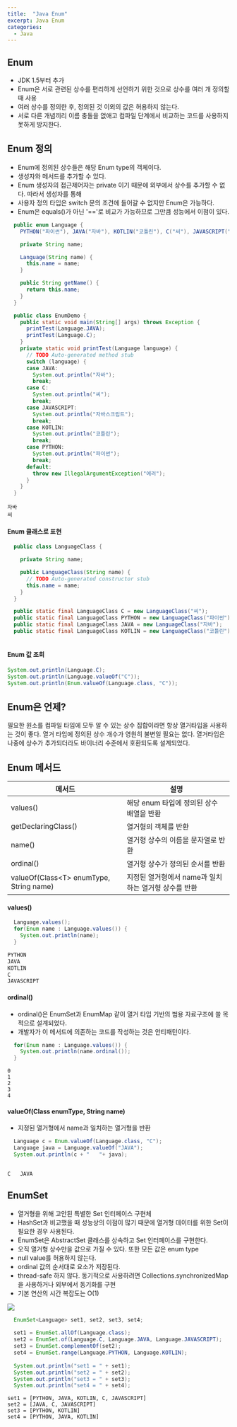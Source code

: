```yaml
---
title:  "Java Enum"
excerpt: Java Enum
categories:
  - Java
---
```


## Enum
- JDK 1.5부터 추가
- Enum은 서로 관련된 상수를 편리하게 선언하기 위한 것으로 상수를 여러 개 정의할 때 사용
- 여러 상수를 정의한 후, 정의된 것 이외의 값은 허용하지 않는다.
- 서로 다른 개념끼리 이름 충돌을 없애고 컴파일 단계에서 비교하는 코드를 사용하지 못하게 방지한다.

## Enum 정의

- Enum에 정의된 상수들은 해당 Enum type의 객체이다.
- 생성자와 메서드를 추가할 수 있다.
- Enum 생성자의 접근제어자는 private 이기 때문에 외부에서 상수를 추가할 수 없다. 따라서 생성자를 통해 
- 사용자 정의 타입은 switch 문의 조건에 들어갈 수 없지만 Enum은 가능하다.
- Enum은 equals()가 아닌 '=='로 비교가 가능하므로 그만큼 성능에서 이점이 있다.

  
```java
  public enum Language {
    PYTHON("파이썬"), JAVA("자바"), KOTLIN("코틀린"), C("씨"), JAVASCRIPT("자바스크립트");

    private String name;

    Language(String name) {
      this.name = name;
    }

    public String getName() {
      return this.name;
    }
  }

```  

  
```java
  public class EnumDemo {
    public static void main(String[] args) throws Exception {
      printTest(Language.JAVA);
      printTest(Language.C);
    }
    private static void printTest(Language language) {
      // TODO Auto-generated method stub
      switch (language) {
      case JAVA:
        System.out.println("자바");
        break;
      case C:
        System.out.println("씨");
        break;
      case JAVASCRIPT:
        System.out.println("자바스크립트");
        break;
      case KOTLIN:
        System.out.println("코틀린");
        break;
      case PYTHON:
        System.out.println("파이썬");
        break;
      default:
        throw new IllegalArgumentException("에러");
      }
    }
  }
```  

  
```
자바
씨
```  

#### Enum 클래스로 표현

  
```java
  public class LanguageClass {

    private String name;

    public LanguageClass(String name) {
      // TODO Auto-generated constructor stub
      this.name = name;
    }
  }
```  

  
```java
  public static final LanguageClass C = new LanguageClass("씨");
  public static final LanguageClass PYTHON = new LanguageClass("파이썬");
  public static final LanguageClass JAVA = new LanguageClass("자바");
  public static final LanguageClass KOTLIN = new LanguageClass("코틀린");
	
```  



#### Enum 값 조회

  
```java
System.out.println(Language.C);
System.out.println(Language.valueOf("C"));
System.out.println(Enum.valueOf(Language.class, "C"));
```  

## Enum은 언제?
필요한 원소를 컴파일 타임에 모두 알 수 있는 상수 집합이라면 항상 열거타입을 사용하는 것이 좋다. 열거 타입에 정의된 상수 개수가 영원히 불변일 필요는 없다.
열거타입은 나중에 상수가 추가되더라도 바이너리 수준에서 호환되도록 설계되었다.


## Enum 메서드

  
메서드 | 설명
---- | ----
values() | 해당 enum 타입에 정의된 상수 배열을 반환
getDeclaringClass() | 열거형의 객체를 반환
name() | 열거형 상수의 이름을 문자열로 반환
ordinal() | 열거형 상수가 정의된 순서를 반환
valueOf(Class\<T\> enumType, String name) | 지정된 열거형에서 name과 일치하는 열거형 상수를 반환


#### values()
  
```java
  Language.values();
  for(Enum name : Language.values()) {
    System.out.println(name);
  }
```  

  
```java
PYTHON
JAVA
KOTLIN
C
JAVASCRIPT
```  

#### ordinal()
- ordinal()은 EnumSet과 EnumMap 같이 열거 타입 기반의 범용 자료구조에 쓸 목적으로 설계되었다.
- 개발자가 이 메서드에 의존하는 코드를 작성하는 것은 안티패턴이다.
  
```java
  for(Enum name : Language.values()) {
    System.out.println(name.ordinal());
  }
```  

  
```
0
1
2
3
4
```  

#### valueOf(Class enumType, String name)
- 지정된 열거형에서 name과 일치하는 열거형을 반환

  
```java
  Language c = Enum.valueOf(Language.class, "C");
  Language java = Language.valueOf("JAVA");
  System.out.println(c + "   "+ java);
  
```  

  
```
C   JAVA

```  

## EnumSet
- 열거형을 위해 고안된 특별한 Set 인터페이스 구현체
- HashSet과 비교했을 때 성능상의 이점이 많기 때문에 열거형 데이터를 위한 Set이 필요한 경우 사용된다.
- EnumSet은 AbstractSet 클래스를 상속하고 Set 인터페이스를 구현한다.
- 오직 열거형 상수만을 값으로 가질 수 있다. 또한 모든 값은 enum type
- null value를 허용하지 않는다.
- ordinal 값의 순서대로 요소가 저장된다.
- thread-safe 하지 않다. 동기적으로 사용하려면 Collections.synchronizedMap을 사용하거나 외부에서 동기화를 구현
- 기본 연산의 시간 복잡도는 O(1)


<img src="https://cys779988.github.io/assets/img/java(10).png">

  
```java
  EnumSet<Language> set1, set2, set3, set4;
	
  set1 = EnumSet.allOf(Language.class);
  set2 = EnumSet.of(Language.C, Language.JAVA, Language.JAVASCRIPT);
  set3 = EnumSet.complementOf(set2);
  set4 = EnumSet.range(Language.PYTHON, Language.KOTLIN);
	
  System.out.println("set1 = " + set1);
  System.out.println("set2 = " + set2);
  System.out.println("set3 = " + set3);
  System.out.println("set4 = " + set4);
```  

  
```
set1 = [PYTHON, JAVA, KOTLIN, C, JAVASCRIPT]
set2 = [JAVA, C, JAVASCRIPT]
set3 = [PYTHON, KOTLIN]
set4 = [PYTHON, JAVA, KOTLIN]
```  
